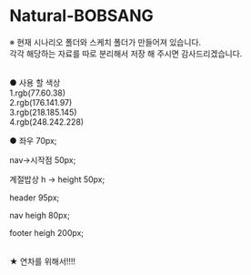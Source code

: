 # Natural-BOBSANG

※ 현재 시나리오 폴더와 스케치 폴더가 만들어져 있습니다.<br>
   각각 해당하는 자료를 따로 분리해서 저장 해 주시면 감사드리겠습니다.<br><br>

● 사용 할 색상<br>
1.rgb(77.60.38)<br>
2.rgb(176.141.97)<br>
3.rgb(218.185.145)<br>
4.rgb(248.242.228)

● 좌우 70px;<br>

nav->시작점 50px;<br>

계절밥상 h -> height 50px;<br>

header 95px;<br>

nav heigh 80px;<br>

footer heigh 200px;<br>
<br>

★ 연차를 위해서!!!!
